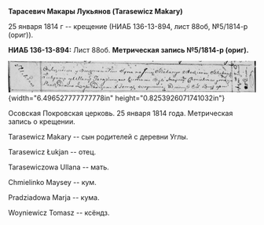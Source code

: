 **Тарасевич Макары Лукьянов (Tarasewicz Makary)**

25 января 1814 г -- крещение (НИАБ 136-13-894, лист 88об, №5/1814-р
(ориг)).

**НИАБ 136-13-894:** Лист 88об. **Метрическая запись №5/1814-р (ориг).**

![](./media/236c0853fd67e9708616ac2c17e31ad2339a7ec2.png){width="6.496527777777778in"
height="0.8253926071741032in"}

Осовская Покровская церковь. 25 января 1814 года. Метрическая запись о
крещении.

Tarasewicz Makary -- сын родителей с деревни Углы.

Tarasewicz Łukjan -- отец.

Tarasewiczowa Ullana -- мать.

Chmielinko Maysey -- кум.

Pradziadowa Marja -- кума.

Woyniewicz Tomasz -- ксёндз.
